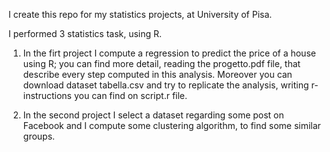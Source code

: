 I create this repo for my statistics projects, at University of Pisa.

I performed 3 statistics task, using R.

1) In the firt project I compute a regression to predict the price of a house using R; you can find more detail, reading the progetto.pdf file, that describe every step computed in this analysis.
Moreover you can download dataset tabella.csv and try to replicate the analysis, writing r-instructions you can find on script.r file.

2) In the second project I select a dataset regarding some post on Facebook and I compute some clustering algorithm, to find some similar groups.